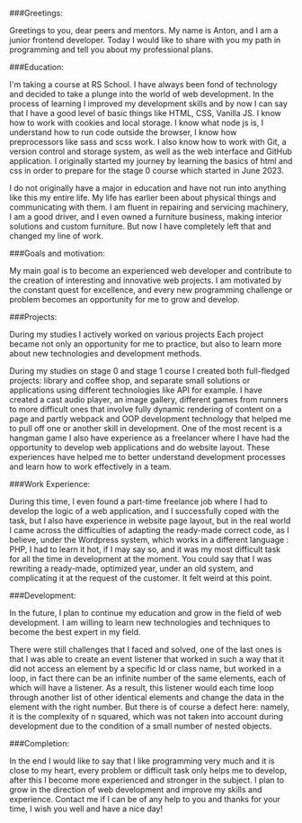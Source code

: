 ###Greetings:

Greetings to you, dear peers and mentors. My name is Anton, and I am a junior frontend developer. Today I would like to share with you my path in programming and tell you about my professional plans.

###Education:

I'm taking a course at RS School. I have always been fond of technology and decided to take a plunge into the world of web development. In the process of learning I improved my development skills and by now I can say that I have a good level of basic things like HTML, CSS, Vanilla JS. I know how to work with cookies and local storage. I know what node js is, I understand how to run code outside the browser, I know how preprocessors like sass and scss work. I also know how to work with Git, a version control and storage system, as well as the web interface and GitHub application. 
I originally started my journey by learning the basics of html and css in order to prepare for the stage 0 course which started in June 2023. 

I do not originally have a major in education and have not run into anything like this my entire life. My life has earlier been about physical things and communicating with them. I am fluent in repairing and servicing machinery, I am a good driver, and I even owned a furniture business, making interior solutions and custom furniture. But now I have completely left that and changed my line of work. 

###Goals and motivation:

My main goal is to become an experienced web developer and contribute to the creation of interesting and innovative web projects. I am motivated by the constant quest for excellence, and every new programming challenge or problem becomes an opportunity for me to grow and develop.

###Projects:

During my studies I actively worked on various projects Each project became not only an opportunity for me to practice, but also to learn more about new technologies and development methods.

During my studies on stage 0 and stage 1 course I created both full-fledged projects: library and coffee shop, and separate small solutions or applications using different technologies like API for example. I have created a cast audio player, an image gallery, different games from runners to more difficult ones that involve fully dynamic rendering of content on a page and partly webpack and OOP development technology that helped me to pull off one or another skill in development. 
One of the most recent is a hangman game
I also have experience as a freelancer where I have had the opportunity to develop web applications and do website layout. These experiences have helped me to better understand development processes and learn how to work effectively in a team.

###Work Experience:

During this time, I even found a part-time freelance job where I had to develop the logic of a web application, and I successfully coped with the task, but I also have experience in website page layout, but in the real world I came across the difficulties of adapting the ready-made correct code, as I believe, under the Wordpress system, which works in a different language : PHP, I had to learn it hot, if I may say so, and it was my most difficult task for all the time in development at the moment. You could say that I was rewriting a ready-made, optimized year, under an old system, and complicating it at the request of the customer. It felt weird at this point. 

###Development:

In the future, I plan to continue my education and grow in the field of web development. I am willing to learn new technologies and techniques to become the best expert in my field.

There were still challenges that I faced and solved, one of the last ones is that I was able to create an event listener that worked in such a way that it did not access an element by a specific Id or class name, but worked in a loop, in fact there can be an infinite number of the same elements, each of which will have a listener. As a result, this listener would each time loop through another list of other identical elements and change the data in the element with the right number.
But there is of course a defect here: namely, it is the complexity of n squared, which was not taken into account during development due to the condition of a small number of nested objects.

###Completion:

In the end I would like to say that I like programming very much and it is close to my heart, every problem or difficult task only helps me to develop, after this I become more experienced and stronger in the subject. I plan to grow in the direction of web development and improve my skills and experience. Contact me if I can be of any help to you 
and thanks for your time, I wish you well and have a nice day!